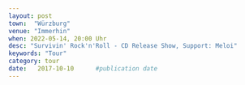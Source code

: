 ```yaml
---
layout: post
town:  "Würzburg"
venue: "Immerhin"
when: 2022-05-14, 20:00 Uhr
desc: "Survivin' Rock'n'Roll - CD Release Show, Support: Meloi"
keywords: "Tour"
category: tour
date:   2017-10-10 		#publication date
---
```

